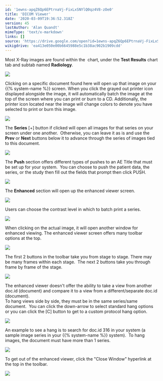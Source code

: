 ```yaml
---
id: '1ewns-apqZ6Qp6EPtrnaVj-FixLxSNYlQ0qz4V8-zOe0'
title: 'DICOM Viewer'
date: '2020-03-09T19:36:52.318Z'
version: 45
lastAuthor: 'Alan Quandt'
mimeType: 'text/x-markdown'
links: []
source: 'https://drive.google.com/open?id=1ewns-apqZ6Qp6EPtrnaVj-FixLxSNYlQ0qz4V8-zOe0'
wikigdrive: 'ea413e050e00b6645988e5c1b38ac902b1909cdd'
---
```

Most X-Ray images are found within the  chart, under the **Test Results** chart tab and subtab named **Radiology**.


![](../dicom-viewer.assets/89b70e94225b8ac7affeff29ebc5c699.png)


Clicking on a specific document found here will open up that image on your {{% system-name %}} screen. When you click the grayed out printer icon displayed alongside the image, it will automatically batch the image at the top of the screen where you can print or burn to a CD. Additionally, the printer icon located near the image will change colors to denote you have selected to print or burn this image.


![](../dicom-viewer.assets/7a1bd70b541fb88ca5c4e5f528ab1627.png)


The **Series** [+] button if clicked will open all images for that series on your screen under one another.  Otherwise, you can leave it as is and use the **Prev** or **Next** buttons below it to advance through the series of images tied to this document.


![](../dicom-viewer.assets/1b858d18135dd1df3cc165c0d8097dfb.png)


The **Push** section offers different types of pushes to an AE Title that must be set up for your system.  You can choose to push the patient data, the series, or the study then fill out the fields that prompt then click PUSH.


![](../dicom-viewer.assets/a39465295a27d7f4e0dd94d2e718eda7.png)


The **Enhanced** section will open up the enhanced viewer screen.


![](../dicom-viewer.assets/45a7664b86f83b4c11f7a1a14768c9c7.png)


Users can choose the contrast level in which to batch print a series.


![](../dicom-viewer.assets/7d8222f65b7bced3ee072a807bbde86c.png)


When clicking on the actual image, it will open another window for enhanced viewing. The enhanced viewer screen offers many toolbar options at the top.  


![](../dicom-viewer.assets/8721d596f77da2ae116777a83a0750e1.png)


The first 2 buttons in the toolbar take you from stage to stage. There may be many frames within each stage.  The next 2 buttons take you through frame by frame of the stage.


![](../dicom-viewer.assets/1c24618440a8828740a052feebf11885.png)


The enhanced viewer doesn't offer the ability to take a view from another doc.id (document) and compare it to a view from a different/separate doc.id (document).  
To hang views side by side, they must be in the same series/same document.  You can click the down-arrow to select standard hang options or you can click the [C] button to get to a custom protocol hang option.


![](../dicom-viewer.assets/623c85a72bc115ff6a2c357be897775a.png)



An example to see a hang is to search for doc.id 316 in your system (a sample image series in your {{% system-name %}} system).  To hang images, the document must have more than 1 series.


![](../dicom-viewer.assets/afaef6e0b9d90a900c40f82dac4a13cc.png)


To get out of the enhanced viewer, click the "Close Window" hyperlink at the top in the toolbar.


![](../dicom-viewer.assets/aa5889ccb5005895a4f8cf0c063a0d81.png)

